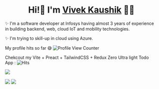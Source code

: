 <h1 align="center"> Hi!👋 I'm <a href="https://www.vivekkaushik.in">Vivek Kaushik</a> 🙋‍♂</h1>

✨ I'm a software developer at Infosys having almost 3 years of experience in building backend, web, cloud IoT and mobility technologies. 

✨ I'm trying to skill-up in cloud using Azure.

<!--
✨ Checkout my Azure badges below -

 <a href="https://www.credly.com/badges/287ccc6b-a5fa-4253-a970-14ed19efb012/public_url">
<img align="center" alt="Azure Fundamentals" height ="120" width="120px" src="https://raw.githubusercontent.com/greatvivek11/greatvivek11/master/azure-fundamentals-240x240.png"></img>
</a>

<a href="https://www.credly.com/badges/b7a8b9a5-20ca-4f6e-86a6-13450e22af1a/public_url">
<img align="center" alt="Azure Data Fundamentals" height ="120" width="120px" src="https://raw.githubusercontent.com/greatvivek11/greatvivek11/master/azure-data-fundamentals-240x240.png"></img>
</a>

<a href="https://www.credly.com/earner/earned/badge/287ccc6b-a5fa-4253-a970-14ed19efb012">
<img align="center" alt="Azure Developer Associate" height ="120" width="120px" src="https://raw.githubusercontent.com/greatvivek11/greatvivek11/master/azure-developer-associate-240x240.png"></img>
</a>

<a href="https://www.credly.com/earner/earned/badge/31df1f7c-f199-47db-9a50-a0f697686c77">
<img align="center" alt="Azure Data Engineer Associate" height ="120" width="120px" src="https://raw.githubusercontent.com/greatvivek11/greatvivek11/master/azure-data-engineer-associate-600x600.png"></img>
</a>

<a href="https://www.credly.com/earner/earned/badge/6b136cb8-d3f4-4142-b6bc-d9846a5bf69d">
<img align="center" alt="Azure IoT Developer Speciality" height ="120" width="120px" src="https://raw.githubusercontent.com/greatvivek11/greatvivek11/master/azure-iot-speciality-240x240.png"></img>
</a>
-->

My profile hits so far 😅 ![Profile View Counter](https://komarev.com/ghpvc/?username=greatvivek11)

Chekcout my Vite + Preact + TailwindCSS + Redux Zero Ultra light Todo App :  ![Hits](https://hitcounter.pythonanywhere.com/count/tag.svg?url=https://github.com/greatvivek11/TodoApp)

<a href="https://github.com/greatvivek11/TodoApp">
  <img align="center" src="https://github-readme-stats.anuraghazra1.vercel.app/api/pin/?username=greatvivek11&repo=TodoApp&theme=radical" />
</a>  

<img align="center" src = "https://github-readme-stats.vercel.app/api?username=greatvivek11&show_icons=true&theme=radical"></img>
<img align="center" src = "https://github-readme-stats.vercel.app/api/top-langs/?username=greatvivek11&theme=radical"></img>
